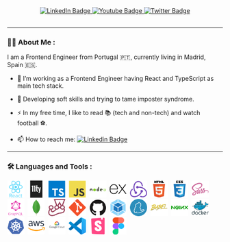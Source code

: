 <div id="header" align="center">
<!-- BADGES -->
  <div id="badges">
    <a href="https://www.linkedin.com/in/tiago-ferreira-frontend">
        <img src="https://img.shields.io/badge/LinkedIn-blue?style=for-the-badge&logo=linkedin&logoColor=white" alt="LinkedIn Badge"/>
    </a>
    <a href="https://www.youtube.com/@tavferreira">
        <img src="https://img.shields.io/badge/YouTube-red?style=for-the-badge&logo=youtube&logoColor=white" alt="Youtube Badge"/>
    </a>
    <a href="https://twitter.com/tiagoavferreira">
        <img src="https://img.shields.io/badge/Twitter-blue?style=for-the-badge&logo=twitter&logoColor=white" alt="Twitter Badge"/>
    </a>
  </div>
  <img src="https://komarev.com/ghpvc/?username=tavferreira&style=flat-square&color=blue" alt=""/>

</div>

---

### 🧑‍💻 About Me :

I am a Frontend Engineer from Portugal 🇵🇹, currently living in Madrid, Spain 🇪🇸.

- 🔭 I’m working as a Frontend Engineer having React and TypeScript as main tech stack.

- 🌱 Developing soft skills and trying to tame imposter syndrome.

- ⚡️ In my free time, I like to read 📚 (tech and non-tech) and watch football ⚽️.

- 📫 How to reach me: [![Linkedin Badge](https://img.shields.io/badge/Linkedin-blue?style=flat&logo=Linkedin&logoColor=white)](https://www.linkedin.com/in/tiago-ferreira-frontend)

---

### 🛠️ Languages and Tools :

<div>
  <img src="https://raw.githubusercontent.com/devicons/devicon/master/icons/react/react-original-wordmark.svg" title="React" alt="React" width="40" height="40"/>&nbsp;
  <img src="https://raw.githubusercontent.com/devicons/devicon/master/icons/eleventy/eleventy-original.svg" title="11ty" **alt="11ty" width="40" height="40"/>&nbsp;
  <img src="https://raw.githubusercontent.com/devicons/devicon/master/icons/typescript/typescript-original.svg" title="Material UI" alt="TypeScript" width="40" height="40"/>&nbsp;
  <img src="https://raw.githubusercontent.com/devicons/devicon/master/icons/javascript/javascript-original.svg" title="JavaScript" alt="JavaScript" width="40" height="40"/>&nbsp;
  <img src="https://raw.githubusercontent.com/devicons/devicon/master/icons/nodejs/nodejs-original-wordmark.svg" title="NodeJS" alt="NodeJS" width="40" height="40"/>&nbsp;
  <img src="https://raw.githubusercontent.com/devicons/devicon/master/icons/express/express-original.svg" title="Express" alt="Express" width="40" height="40"/>&nbsp;
  <img src="https://raw.githubusercontent.com/devicons/devicon/master/icons/redux/redux-original.svg" title="Redux" alt="Redux " width="40" height="40"/>&nbsp;
  <img src="https://raw.githubusercontent.com/devicons/devicon/master/icons/html5/html5-original-wordmark.svg" title="HTML5" alt="HTML" width="40" height="40"/>&nbsp;
  <img src="https://raw.githubusercontent.com/devicons/devicon/master/icons/css3/css3-original-wordmark.svg"  title="CSS3" alt="CSS" width="40" height="40"/>&nbsp;
  <img src="https://raw.githubusercontent.com/devicons/devicon/master/icons/sass/sass-original.svg"  title="SASS" alt="SASS" width="40" height="40"/>&nbsp;
  <img src="https://raw.githubusercontent.com/devicons/devicon/master/icons/graphql/graphql-plain-wordmark.svg" title="GraphQL" **alt="GraphQL" width="40" height="40"/>&nbsp;
  <img src="https://raw.githubusercontent.com/devicons/devicon/master/icons/mongodb/mongodb-original.svg" title="MongoDB"  alt="MongoDB" width="40" height="40"/>&nbsp;
  <img src="https://raw.githubusercontent.com/devicons/devicon/master/icons/jest/jest-plain.svg" title="Jest"  alt="Jest" width="40" height="40"/>&nbsp;
  <img src="https://raw.githubusercontent.com/devicons/devicon/master/icons/git/git-original.svg" title="Git" **alt="Git" width="40" height="40"/>&nbsp;
  <img src="https://raw.githubusercontent.com/devicons/devicon/master/icons/github/github-original.svg" title="GitHub" **alt="GitHub" width="40" height="40"/>&nbsp;
  <img src="https://raw.githubusercontent.com/devicons/devicon/master/icons/webpack/webpack-original.svg" title="Webpack" **alt="Webpack" width="40" height="40"/>&nbsp;
  <img src="https://raw.githubusercontent.com/devicons/devicon/master/icons/yarn/yarn-original.svg" title="Yarn" **alt="Yarn" width="40" height="40"/>&nbsp;
  <img src="https://raw.githubusercontent.com/devicons/devicon/master/icons/babel/babel-original.svg" title="Babel" **alt="Babel" width="40" height="40"/>&nbsp;
  <img src="https://raw.githubusercontent.com/devicons/devicon/master/icons/nginx/nginx-original.svg" title="nginx" **alt="nginx" width="40" height="40"/>&nbsp;
  <img src="https://raw.githubusercontent.com/devicons/devicon/master/icons/docker/docker-original-wordmark.svg" title="Docker" **alt="Docker" width="40" height="40"/>&nbsp;
  <img src="https://raw.githubusercontent.com/devicons/devicon/master/icons/kubernetes/kubernetes-plain.svg" title="Kubernetes" **alt="Kubernetes" width="40" height="40"/>&nbsp;
  <img src="https://raw.githubusercontent.com/devicons/devicon/master/icons/amazonwebservices/amazonwebservices-original-wordmark.svg" title="AWS" alt="AWS" width="40" height="40"/>&nbsp;
  <img src="https://raw.githubusercontent.com/devicons/devicon/master/icons/googlecloud/googlecloud-original-wordmark.svg" title="GCP" alt="GCP" width="40" height="40"/>&nbsp;
  <img src="https://raw.githubusercontent.com/devicons/devicon/master/icons/vscode/vscode-original.svg" title="VSCode" **alt="VSCode" width="40" height="40"/>&nbsp;
  <img src="https://raw.githubusercontent.com/devicons/devicon/master/icons/storybook/storybook-original.svg" title="Storybook" **alt="Storybook" width="40" height="40"/>&nbsp;
  <img src="https://raw.githubusercontent.com/devicons/devicon/master/icons/figma/figma-original.svg" title="Figma" **alt="Figma" width="40" height="40"/>
</div>
